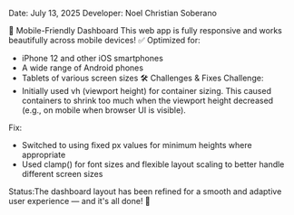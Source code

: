 Date: July 13, 2025
Developer: Noel Christian Soberano

📱 Mobile-Friendly Dashboard
This web app is fully responsive and works beautifully across mobile devices!
✅ Optimized for:
  - iPhone 12 and other iOS smartphones
  - A wide range of Android phones
  - Tablets of various screen sizes
🛠️ Challenges & Fixes
Challenge:
  - Initially used vh (viewport height) for container sizing. This caused containers to shrink too much when the viewport height decreased (e.g., on mobile when browser UI is visible).

Fix:
  - Switched to using fixed px values for minimum heights where appropriate
  - Used clamp() for font sizes and flexible layout scaling to better handle different screen sizes

Status:The dashboard layout has been refined for a smooth and adaptive user experience — and it's all done! 🙌
